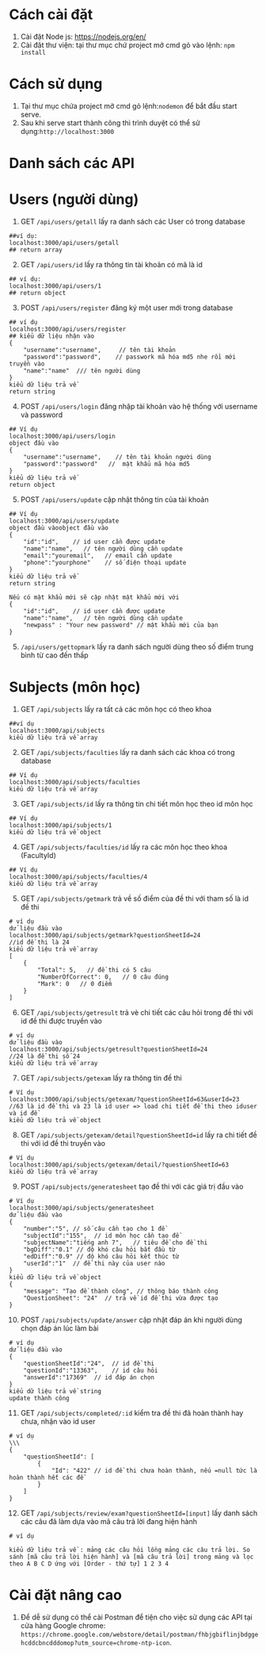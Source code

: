 # Cách cài đặt
1. Cài đặt Node js: https://nodejs.org/en/
2. Cài đăt thư viện: tại thư mục chứ project mở cmd gỏ vào lệnh: `npm install`
# Cách sử dụng
1. Tại thư mục chứa project mở cmd gỏ lệnh:`nodemon` để bắt đầu start serve.
2. Sau khi serve start thành công thì trình duyệt có thể sử dụng:`http://localhost:3000`
# Danh sách các API

# Users (người dùng)

1. GET `/api/users/getall` lấy ra danh sách các User có trong database
```
##ví dụ:
localhost:3000/api/users/getall
## return array

```
2. GET `/api/users/id` lấy ra thông tin tài khoản có mã là id
```
## ví dụ:
localhost:3000/api/users/1
## return object

```
3. POST `/api/users/register` đăng ký một user mới trong database
```
## ví dụ
localhost:3000/api/users/register
## kiểu dữ liệu nhận vào
{
    "username":"username",     // tên tài khoản
    "password":"password",    // passwork mã hóa md5 nhe rồi mới truyền vào
    "name":"name"  /// tên người dùng
}
kiểu dữ liệu trả về
return string
```
4. POST `/api/users/login` đăng nhập tài khoản vào hệ thống với username và password
```
## Ví dụ
localhost:3000/api/users/login
object đầu vào 
{
    "username":"username",    // tên tài khoản người dùng 
    "password":"password"   //  mật khẩu mã hóa md5
}
kiểu dữ liệu trả về
return object
```
5. POST `/api/users/update` cập nhật thông tin của tài khoản
```
## Ví dụ
localhost:3000/api/users/update
object đầu vàoobject đầu vào
{
    "id":"id",    // id user cần được update
    "name":"name",   // tên người dùng cần update
    "email":"youremail",   // email cần update
    "phone":"yourphone"    // số điện thoại update
}
kiểu dữ liệu trả về
return string

Nếu có mật khẩu mới sẽ cập nhật mật khẩu mới với 
{
    "id":"id",    // id user cần được update
    "name":"name",   // tên người dùng cần update
    "newpass" : "Your new password" // mật khẩu mới của bạn
}
```
5. `/api/users/gettopmark` lấy ra danh sách người dùng theo số điểm trung bình từ cao đến thấp
# Subjects (môn học)
1. GET `/api/subjects` lấy ra tất cả các môn học có theo khoa
```
##ví dụ
localhost:3000/api/subjects
kiểu dữ liệu trả về array

```
2. GET `/api/subjects/faculties` lấy ra danh sách các khoa có trong database
```
## Ví dụ
localhost:3000/api/subjects/faculties
kiểu dữ liệu trả về array
```
3. GET `/api/subjects/id` lấy ra thông tin chi tiết môn học theo id môn học
```
## Ví dụ
localhost:3000/api/subjects/1
kiểu dữ liệu trả về object
```
4. GET `/api/subjects/faculties/id` lấy ra các môn học theo khoa (FacultyId)
```
## Ví dụ
localhost:3000/api/subjects/faculties/4
kiểu dữ liệu trả về array
```
5. GET `/api/subjects/getmark` trả về số điểm của đề thi với tham số là id đề thi
```
# ví dụ
dử liệu đầu vào
localhost:3000/api/subjects/getmark?questionSheetId=24             //id đề thi là 24
kiểu dữ liệu trả về array
[
    {
        "Total": 5,   // đề thi có 5 câu
        "NumberOfCorrect": 0,   // 0 câu đúng
        "Mark": 0   // 0 điểm
    }
]
```
6. GET `/api/subjects/getresult` trả vè chi tiết các câu hỏi trong đề thi với id đề thi được truyền vào
```
# ví dụ
dử liệu đầu vào
localhost:3000/api/subjects/getresult?questionSheetId=24            //24 là đề thi số 24
kiểu dữ liệu trả về array

```
7. GET `/api/subjects/getexam` lấy ra thông tin đề thi
```
# Ví dụ
localhost:3000/api/subjects/getexam/?questionSheetId=63&userId=23   //63 là id đề thi và 23 là id user => load chi tiết đề thi theo iduser và id đề
kiểu dữ liệu trả về object
```
8. GET `/api/subjects/getexam/detail?questionSheetId=id` lấy ra chi tiết đề thi với id đề thi truyền vào
```
# Ví dụ
localhost:3000/api/subjects/getexam/detail/?questionSheetId=63
kiểu dữ liệu trả về array

```
9. POST `/api/subjects/generatesheet` tạo đề thi với các giá trị đầu vào
```
# Ví dụ
localhost:3000/api/subjects/generatesheet
dử liệu đầu vào
{
	"number":"5", // số câu cần tạo cho 1 đề
	"subjectId":"155",  // id môn học cần tạo đề
	"subjectName":"tiếng anh 7",   // tiêu đề cho đề thi
    "bgDiff":"0.1" // độ khó câu hỏi bắt đầu từ
    "edDiff":"0.9" // độ khó câu hỏi kết thúc từ
	"userId":"1"  // đề thi này của user nào
}
kiểu dữ liệu trả về object
{
    "message": "Tạo đề thành công", // thông báo thành công
    "QuestionSheet": "24"  // trả về id đề thi vừa được tạo
}
```
10. POST `/api/subjects/update/answer` cập nhật đáp án khi người dùng chọn đáp án lúc làm bài
```
# ví dụ
dử liệu đầu vào
{
	"questionSheetId":"24",  // id đề thi
	"questionId":"13363",    // id câu hỏi
	"answerId":"17369"	// id đáp án chọn
}
kiểu dữ liệu trả về string
update thành công
```

11. GET `/api/subjects/completed/:id` kiểm tra đề thi đã hoàn thành hay chưa, nhận vào id user
```
# ví dụ
\\\
{
    "questionSheetId": [
        {
            "Id": "422" // id đề thi chưa hoàn thành, nếu =null tức là hoàn thành hết các đề
        }
    ]
}
```

12. GET `/api/subjects/review/exam?questionSheetId=[input]` lấy danh sách các câu đã làm dựa vào mã câu trả lời đang hiện hành
```
# ví dụ

kiểu dữ liệu trả về : mảng các câu hỏi lồng mảng các câu trả lời. So sánh [mã câu trả lời hiện hành] và [mã câu trả lời] trong mảng và lọc theo A B C D ứng với [Order - thứ tự] 1 2 3 4
```

# Cài đặt nâng cao
1. Để dễ sử dụng có thể cài Postman để tiện cho việc sử dụng các API tại cửa hàng Google chrome: `https://chrome.google.com/webstore/detail/postman/fhbjgbiflinjbdggehcddcbncdddomop?utm_source=chrome-ntp-icon`.
    
